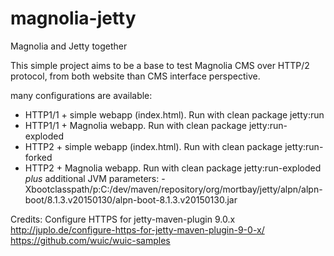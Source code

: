 # magnolia-jetty
Magnolia and Jetty together

This simple project aims to be a base to test Magnolia CMS over HTTP/2 protocol, from both website than CMS interface perspective.

many configurations are available: 
- HTTP1/1 + simple webapp (index.html). Run with clean package jetty:run
- HTTP1/1 + Magnolia webapp. Run with clean package jetty:run-exploded
- HTTP2 + simple webapp (index.html). Run with clean package jetty:run-forked
- HTTP2 + Magnolia webapp. Run with clean package jetty:run-exploded *plus* additional JVM parameters: -Xbootclasspath/p:C:/dev/maven/repository/org/mortbay/jetty/alpn/alpn-boot/8.1.3.v20150130/alpn-boot-8.1.3.v20150130.jar


Credits: 
Configure HTTPS for jetty-maven-plugin 9.0.x
http://juplo.de/configure-https-for-jetty-maven-plugin-9-0-x/
https://github.com/wuic/wuic-samples
